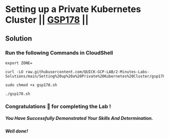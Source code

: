 # Setting up a Private Kubernetes Cluster || [GSP178](https://www.cloudskillsboost.google/focuses/867?parent=catalog) ||

## Solution 

### Run the following Commands in CloudShell

```
export ZONE=
```
```
curl -LO raw.githubusercontent.com/QUICK-GCP-LAB/2-Minutes-Labs-Solutions/main/Setting%20up%20a%20Private%20Kubernetes%20Cluster/gsp178.sh

sudo chmod +x gsp178.sh

./gsp178.sh
```

### Congratulations 🎉 for completing the Lab !

##### *You Have Successfully Demonstrated Your Skills And Determination.*

#### *Well done!*

